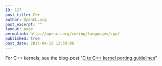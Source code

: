 ```yaml
---
ID: 127
post_title: C++
author: OpenCL.org
post_excerpt: ""
layout: page
permalink: http://opencl.org/coding/languages/cpp/
published: true
post_date: 2017-04-12 12:58:06
---
```

For C++ kernels, see the blog-post "<a href="http://opencl.org/2017/12/c-to-c-kernel-porting-guidelines/">C to C++ kernel porting guidelines</a>"